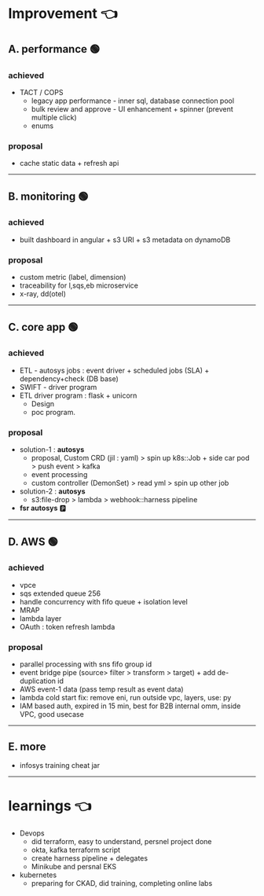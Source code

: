 # Improvement :point_left:
## A. performance :green_circle:
### achieved
- TACT / COPS
  - legacy  app performance - inner sql, database connection pool
  - bulk review and approve - UI enhancement + spinner (prevent multiple click)
  - enums
### proposal
- cache static data + refresh api

---
## B. monitoring :green_circle:
### achieved
- built dashboard in angular + s3 URI + s3 metadata on dynamoDB
### proposal
- custom metric (label, dimension)
- traceability for l,sqs,eb microservice
- x-ray, dd(otel)

---
## C. core app :green_circle:
### achieved
- ETL - autosys jobs : event driver + scheduled jobs (SLA) + dependency+check (DB base)
- SWIFT - driver program
- ETL driver program : flask + unicorn
  - Design
  - poc program.
### proposal
- solution-1 : **autosys**
  - proposal, Custom CRD (jil : yaml) > spin up k8s::Job + side car pod > push event > kafka
  - event processing 
  - custom controller (DemonSet) > read yml > spin up other job
- solution-2 : **autosys**
  - s3:file-drop > lambda > webhook::harness pipeline
- **fsr autosys** :parking:

---
## D. AWS :green_circle:
### achieved
- vpce
- sqs extended queue 256
- handle concurrency with fifo queue + isolation level
- MRAP
- lambda layer
- OAuth : token refresh lambda

### proposal
- parallel processing with sns fifo group id 
- event bridge pipe (source> filter > transform > target) + add de-duplication id
- AWS event-1 data (pass temp result as event data)
- lambda cold start fix: remove eni, run outside  vpc, layers, use: py
- IAM based auth, expired in 15 min, best for B2B internal omm, inside VPC, good usecase

---  
## E. more
- infosys training cheat jar

---
# learnings :point_left:
- Devops
  - did terraform, easy to understand, persnel project done
  - okta, kafka terraform script
  - create harness pipeline + delegates
  - Minikube and persnal EKS
- kubernetes
  - preparing for CKAD, did training, completing online labs




